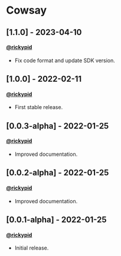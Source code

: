 # Cowsay

## [1.1.0] - 2023-04-10
#### [@rickypid](https://github.com/rickypid)

* Fix code format and update SDK version.

## [1.0.0] - 2022-02-11
#### [@rickypid](https://github.com/rickypid)
- First stable release.

## [0.0.3-alpha] - 2022-01-25
#### [@rickypid](https://github.com/rickypid)
- Improved documentation.

## [0.0.2-alpha] - 2022-01-25
#### [@rickypid](https://github.com/rickypid)
- Improved documentation.

## [0.0.1-alpha] - 2022-01-25
#### [@rickypid](https://github.com/rickypid)
- Initial release.